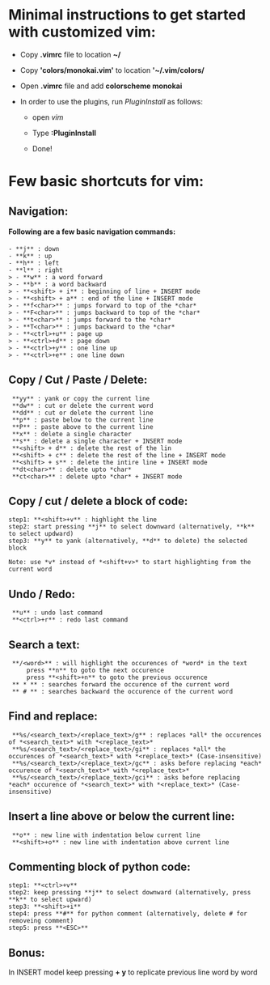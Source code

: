 # Minimal instructions to get started with customized vim:

- Copy **.vimrc** file to location **~/**

- Copy **'colors/monokai.vim'** to location **'~/.vim/colors/**

- Open **.vimrc** file and add **colorscheme monokai**

- In order to use the plugins, run *PluginInstall* as follows:
	
	- open *vim*
	
	- Type **:PluginInstall** 

	- Done!


# Few basic shortcuts for vim:

## Navigation:
#### Following are a few basic navigation commands:

    - **j** : down
    - **k** : up
    - **h** : left
    - **l** : right
	> - **w** : a word forward
	> - **b** : a word backward
	> - **<shift> + i** : beginning of line + INSERT mode
	> - **<shift> + a** : end of the line + INSERT mode
	> - **f<char>** : jumps forward to top of the *char* 
	> - **F<char>** : jumps backward to top of the *char* 
	> - **t<char>** : jumps forward to the *char* 
	> - **T<char>** : jumps backward to the *char* 
	> - **<ctrl>+u** : page up 
	> - **<ctrl>+d** : page down
	> - **<ctrl>+y** : one line up
	> - **<ctrl>+e** : one line down


## Copy / Cut / Paste / Delete:

	 **yy** : yank or copy the current line
	 **dw** : cut or delete the current word
	 **dd** : cut or delete the current line
	 **p** : paste below to the current line
	 **P** : paste above to the current line
	 **x** : delete a single character
	 **s** : delete a single character + INSERT mode
	 **<shift> + d** : delete the rest of the lin
	 **<shift> + c** : delete the rest of the line + INSERT mode
	 **<shift> + s** : delete the intire line + INSERT mode
	 **dt<char>** : delete upto *char*
	 **ct<char>** : delete upto *char* + INSERT mode


## Copy / cut / delete a block of code:

	step1: **<shift>+v** : highlight the line
	step2: start pressing **j** to select downward (alternatively, **k** to select updward)
	step3: **y** to yank (alternatively, **d** to delete) the selected block
	
	Note: use *v* instead of *<shift+v>* to start highlighting from the current word


## Undo / Redo:

	 **u** : undo last command
	 **<ctrl>+r** : redo last command


## Search a text:
	 **/<word>** : will highlight the occurences of *word* in the text
		 press **n** to goto the next occurence
		 press **<shift>+n** to goto the previous occurence
	 ** * ** : searches forward the occurence of the current word	
	 ** # ** : searches backward the occurence of the current word	


## Find and replace:

	 **%s/<search_text>/<replace_text>/g** : replaces *all* the occurences of *<search_text>* with *<replace_text>*
	 **%s/<search_text>/<replace_text>/gi** : replaces *all* the occurences of *<search_text>* with *<replace_text>* (Case-insensitive)
	 **%s/<search_text>/<replace_text>/gc** : asks before replacing *each* occurence of *<search_text>* with *<replace_text>*
	 **%s/<search_text>/<replace_text>/gci** : asks before replacing *each* occurence of *<search_text>* with *<replace_text>* (Case-insensitive)


## Insert a line above or below the current line:

	 **o** : new line with indentation below current line
	 **<shift>+o** : new line with indentation above current line


## Commenting block of python code:
	step1: **<ctrl>+v**
	step2: keep pressing **j** to select downward (alternatively, press **k** to select upward)
	step3: **<shift>+i**
	step4: press **#** for python comment (alternatively, delete # for removeing comment)
	step5: press **<ESC>**	


## Bonus:

In INSERT model keep pressing **<ctrl> + y** to replicate previous line word by word
